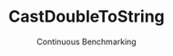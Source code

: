 ---
layout: default
title: CastDoubleToString
subtitle: Continuous Benchmarking
selected: Cast
expanded: Benchmarking
benchmark: /individual_results/CastDoubleToString.html
---